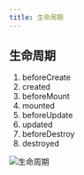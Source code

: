 ```yaml
---
title: 生命周期
---
```


## 生命周期

1. beforeCreate
2. created
3. beforeMount
4. mounted
5. beforeUpdate
6. updated
7. beforeDestroy
8. destroyed

![生命周期](https://pic.tinsfox.com/uPic/lifecycle.png)